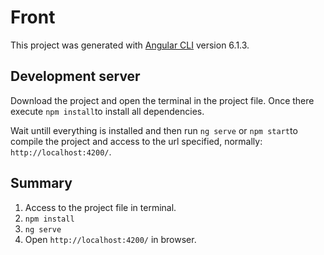 # Front

This project was generated with [Angular CLI](https://github.com/angular/angular-cli) version 6.1.3.

## Development server

Download the project and open the terminal in the project file. Once there execute `npm install`to install all dependencies.

Wait untill everything is installed and then run `ng serve` or `npm start`to compile the project and access to the url specified, normally: `http://localhost:4200/`.

## Summary

1. Access to the project file in terminal.
2. `npm install`
3. `ng serve`
4. Open `http://localhost:4200/` in browser.
